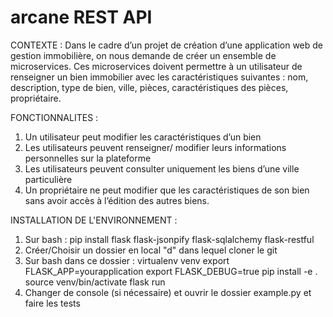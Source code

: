 # arcane REST API 

CONTEXTE :
Dans le cadre d’un projet de création d’une application web de gestion immobilière, on nous demande de créer un ensemble de microservices. Ces microservices doivent permettre à un utilisateur de renseigner un bien immobilier avec les caractéristiques suivantes : nom, description, type de bien, ville, pièces, caractéristiques des pièces, propriétaire.


FONCTIONNALITES : 

  1) Un utilisateur peut modifier les caractéristiques d’un bien 
  2) Les utilisateurs peuvent renseigner/ modifier leurs informations personnelles sur la plateforme
  3) Les utilisateurs peuvent consulter uniquement les biens d’une ville particulière
  4) Un propriétaire ne peut modifier que les caractéristiques de son bien sans avoir accès à l’édition des autres biens.
  
  
INSTALLATION DE L'ENVIRONNEMENT : 

  1) Sur bash : pip install flask flask-jsonpify flask-sqlalchemy flask-restful
  2) Créer/Choisir un dossier en local "d" dans lequel cloner le git 
  3) Sur bash dans ce dossier : 
        virtualenv venv
        export FLASK_APP=yourapplication
        export FLASK_DEBUG=true
        pip install -e .
        source venv/bin/activate 
        flask run
  4) Changer de console (si nécessaire) et ouvrir le dossier example.py et faire les tests 
